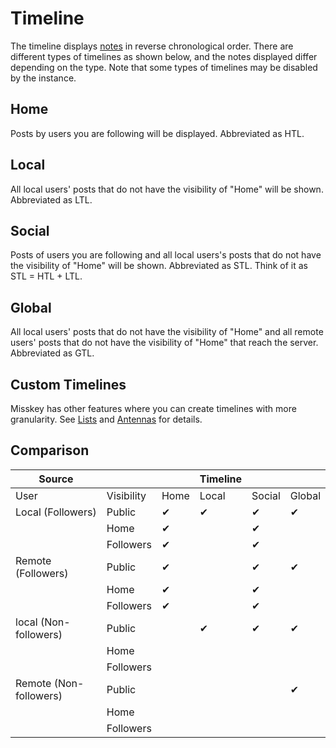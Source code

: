 # Timeline

The timeline displays [notes](.note) in reverse chronological order.
There are different types of timelines as shown below, and the notes displayed differ depending on the type.
Note that some types of timelines may be disabled by the instance.

## Home

Posts by users you are following will be displayed. Abbreviated as HTL.

## Local

All local users' posts that do not have the visibility of "Home" will be shown. Abbreviated as LTL.

## Social

Posts of users you are following and all local users's posts that do not have the visibility of "Home" will be shown. Abbreviated as STL. Think of it as STL = HTL + LTL.

## Global

All local users' posts that do not have the visibility of "Home" and all remote users' posts that do not have the visibility of "Home" that reach the server. Abbreviated as GTL.

## Custom Timelines

Misskey has other features where you can create timelines with more granularity. See [Lists](./list.md) and [Antennas](./antenna.md) for details.

## Comparison

| Source                |            |        |   Timeline |       |            |
|-----------------------|------------|--------|---------|------------|------------|
| User                  | Visibility | Home   | Local    | Social     | Global |
| Local (Followers)     | Public     | ✔      | ✔        | ✔          | ✔          |
|                       | Home       | ✔      |          | ✔          |            |
|                       | Followers  | ✔      |          | ✔          |            |
| Remote (Followers)    | Public     | ✔      |          | ✔          | ✔          |
|                       | Home       | ✔      |          | ✔          |            |
|                       | Followers  | ✔      |          | ✔          |            |
| local (Non-followers) | Public     |        | ✔        | ✔          | ✔          |
|                       | Home       |        |          |            |            |
|                       | Followers  |        |          |            |            |
| Remote (Non-followers)| Public     |        |          |            | ✔          |
|                       | Home       |        |          |            |            |
|                       | Followers  |        |          |            |            |
